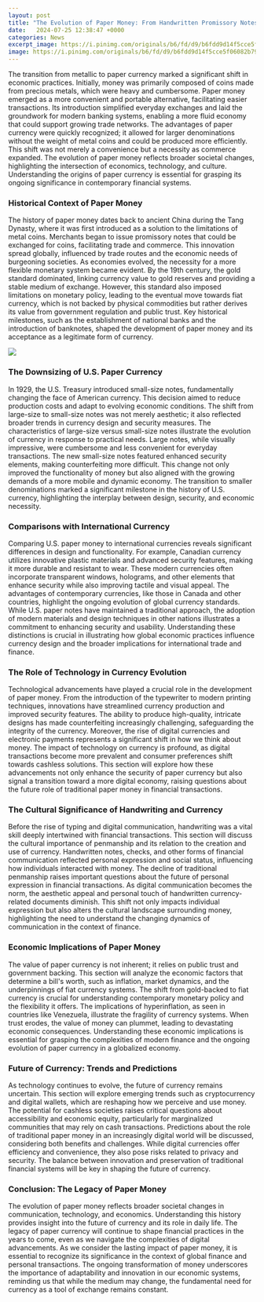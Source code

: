 ```yaml
---
layout: post
title: "The Evolution of Paper Money: From Handwritten Promissory Notes to Modern Currency"
date:   2024-07-25 12:38:47 +0000
categories: News
excerpt_image: https://i.pinimg.com/originals/b6/fd/d9/b6fdd9d14f5cce5f06082b79b86998d7.jpg
image: https://i.pinimg.com/originals/b6/fd/d9/b6fdd9d14f5cce5f06082b79b86998d7.jpg
---
```


The transition from metallic to paper currency marked a significant shift in economic practices. Initially, money was primarily composed of coins made from precious metals, which were heavy and cumbersome. Paper money emerged as a more convenient and portable alternative, facilitating easier transactions. Its introduction simplified everyday exchanges and laid the groundwork for modern banking systems, enabling a more fluid economy that could support growing trade networks. 
The advantages of paper currency were quickly recognized; it allowed for larger denominations without the weight of metal coins and could be produced more efficiently. This shift was not merely a convenience but a necessity as commerce expanded. The evolution of paper money reflects broader societal changes, highlighting the intersection of economics, technology, and culture. Understanding the origins of paper currency is essential for grasping its ongoing significance in contemporary financial systems.
### Historical Context of Paper Money
The history of paper money dates back to ancient China during the Tang Dynasty, where it was first introduced as a solution to the limitations of metal coins. Merchants began to issue promissory notes that could be exchanged for coins, facilitating trade and commerce. This innovation spread globally, influenced by trade routes and the economic needs of burgeoning societies.
As economies evolved, the necessity for a more flexible monetary system became evident. By the 19th century, the gold standard dominated, linking currency value to gold reserves and providing a stable medium of exchange. However, this standard also imposed limitations on monetary policy, leading to the eventual move towards fiat currency, which is not backed by physical commodities but rather derives its value from government regulation and public trust. Key historical milestones, such as the establishment of national banks and the introduction of banknotes, shaped the development of paper money and its acceptance as a legitimate form of currency.

![](https://i.pinimg.com/originals/b6/fd/d9/b6fdd9d14f5cce5f06082b79b86998d7.jpg)
### The Downsizing of U.S. Paper Currency
In 1929, the U.S. Treasury introduced small-size notes, fundamentally changing the face of American currency. This decision aimed to reduce production costs and adapt to evolving economic conditions. The shift from large-size to small-size notes was not merely aesthetic; it also reflected broader trends in currency design and security measures.
The characteristics of large-size versus small-size notes illustrate the evolution of currency in response to practical needs. Large notes, while visually impressive, were cumbersome and less convenient for everyday transactions. The new small-size notes featured enhanced security elements, making counterfeiting more difficult. This change not only improved the functionality of money but also aligned with the growing demands of a more mobile and dynamic economy. The transition to smaller denominations marked a significant milestone in the history of U.S. currency, highlighting the interplay between design, security, and economic necessity.
### Comparisons with International Currency
Comparing U.S. paper money to international currencies reveals significant differences in design and functionality. For example, Canadian currency utilizes innovative plastic materials and advanced security features, making it more durable and resistant to wear. These modern currencies often incorporate transparent windows, holograms, and other elements that enhance security while also improving tactile and visual appeal.
The advantages of contemporary currencies, like those in Canada and other countries, highlight the ongoing evolution of global currency standards. While U.S. paper notes have maintained a traditional approach, the adoption of modern materials and design techniques in other nations illustrates a commitment to enhancing security and usability. Understanding these distinctions is crucial in illustrating how global economic practices influence currency design and the broader implications for international trade and finance.
### The Role of Technology in Currency Evolution
Technological advancements have played a crucial role in the development of paper money. From the introduction of the typewriter to modern printing techniques, innovations have streamlined currency production and improved security features. The ability to produce high-quality, intricate designs has made counterfeiting increasingly challenging, safeguarding the integrity of the currency.
Moreover, the rise of digital currencies and electronic payments represents a significant shift in how we think about money. The impact of technology on currency is profound, as digital transactions become more prevalent and consumer preferences shift towards cashless solutions. This section will explore how these advancements not only enhance the security of paper currency but also signal a transition toward a more digital economy, raising questions about the future role of traditional paper money in financial transactions.
### The Cultural Significance of Handwriting and Currency
Before the rise of typing and digital communication, handwriting was a vital skill deeply intertwined with financial transactions. This section will discuss the cultural importance of penmanship and its relation to the creation and use of currency. Handwritten notes, checks, and other forms of financial communication reflected personal expression and social status, influencing how individuals interacted with money.
The decline of traditional penmanship raises important questions about the future of personal expression in financial transactions. As digital communication becomes the norm, the aesthetic appeal and personal touch of handwritten currency-related documents diminish. This shift not only impacts individual expression but also alters the cultural landscape surrounding money, highlighting the need to understand the changing dynamics of communication in the context of finance.
### Economic Implications of Paper Money
The value of paper currency is not inherent; it relies on public trust and government backing. This section will analyze the economic factors that determine a bill's worth, such as inflation, market dynamics, and the underpinnings of fiat currency systems. The shift from gold-backed to fiat currency is crucial for understanding contemporary monetary policy and the flexibility it offers.
The implications of hyperinflation, as seen in countries like Venezuela, illustrate the fragility of currency systems. When trust erodes, the value of money can plummet, leading to devastating economic consequences. Understanding these economic implications is essential for grasping the complexities of modern finance and the ongoing evolution of paper currency in a globalized economy.
### Future of Currency: Trends and Predictions
As technology continues to evolve, the future of currency remains uncertain. This section will explore emerging trends such as cryptocurrency and digital wallets, which are reshaping how we perceive and use money. The potential for cashless societies raises critical questions about accessibility and economic equity, particularly for marginalized communities that may rely on cash transactions.
Predictions about the role of traditional paper money in an increasingly digital world will be discussed, considering both benefits and challenges. While digital currencies offer efficiency and convenience, they also pose risks related to privacy and security. The balance between innovation and preservation of traditional financial systems will be key in shaping the future of currency.
### Conclusion: The Legacy of Paper Money
The evolution of paper money reflects broader societal changes in communication, technology, and economics. Understanding this history provides insight into the future of currency and its role in daily life. The legacy of paper currency will continue to shape financial practices in the years to come, even as we navigate the complexities of digital advancements.
As we consider the lasting impact of paper money, it is essential to recognize its significance in the context of global finance and personal transactions. The ongoing transformation of money underscores the importance of adaptability and innovation in our economic systems, reminding us that while the medium may change, the fundamental need for currency as a tool of exchange remains constant.
